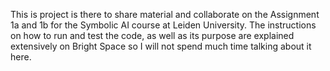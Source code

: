 This is project is there to share material and collaborate on the Assignment 1a and 1b for the Symbolic AI course at Leiden
University. The instructions on how to run and test the code, as well as its purpose are explained extensively on Bright Space
so I will not spend much time talking about it here.
